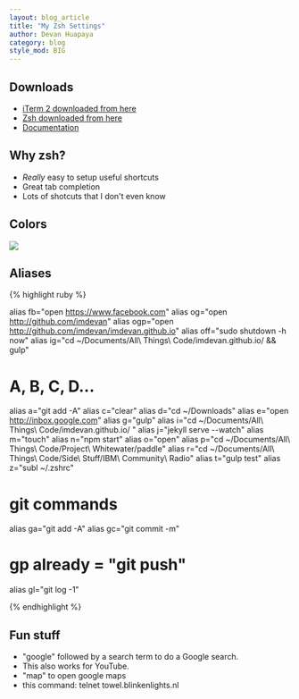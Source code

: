 ```yaml
---
layout: blog_article
title: "My Zsh Settings"
author: Devan Huapaya
category: blog
style_mod: BIG
---
```


<!-- more -->

## Downloads

* [iTerm 2 downloaded from here](https://www.iterm2.com)
* [Zsh downloaded from here](http://ohmyz.sh)
* [Documentation](https://github.com/robbyrussell/oh-my-zsh/wiki/Cheatsheet)

## Why zsh?

- *Really* easy to setup useful shortcuts
- Great tab completion
- Lots of shotcuts that I don't even know


## Colors

<img src="{{ context.root }}/assets/images/post_images/term_colors.png" style="max-width: 400px"/>

## Aliases

{% highlight ruby %}

alias fb="open https://www.facebook.com"
alias og="open http://github.com/imdevan"
alias ogp="open http://github.com/imdevan/imdevan.github.io"
alias off="sudo shutdown -h now"
alias ig="cd ~/Documents/All\ Things\ Code/imdevan.github.io/ && gulp"

# A, B, C, D...
alias a="git add -A"
alias c="clear"
alias d="cd ~/Downloads"
alias e="open http://inbox.google.com"
alias g="gulp"
alias i="cd ~/Documents/All\ Things\ Code/imdevan.github.io/ "
alias j="jekyll serve --watch"
alias m="touch"
alias n="npm start"
alias o="open"
alias p="cd ~/Documents/All\ Things\ Code/Project\ Whitewater/paddle"
alias r="cd ~/Documents/All\ Things\ Code/Side\ Stuff/IBM\ Community\ Radio"
alias t="gulp test"
alias z="subl ~/.zshrc"

# git commands
alias ga="git add -A"
alias gc="git commit -m"
# gp already = "git push"
alias gl="git log -1"

{% endhighlight %}

## Fun stuff
 
* "google" followed by a search term to do a Google search. 
* This also works for YouTube.
* "map" to open google maps
* this command: telnet towel.blinkenlights.nl


